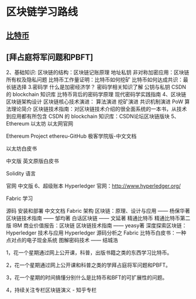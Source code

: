 # 区块链学习路线

## [比特币](https://open.163.com/newview/movie/courseintro?newurl=MFFH3IGEL)
## [拜占庭将军问题和PBFT]
2、基础知识:
区块链的结构：区块链记账原理
地址私钥 非对称加密应用：区块链所有权及隐私问题
比特币工作量证明：比特币如何挖矿
比特币如何达成共识：最长链选择
3.密码学
什么是加密经济学？
密码学相关知识了解
公钥与私钥
CSDN 的 blockchain 知识库
比特币背后的密码学原理
现代密码学实践指南
4、区块链
区块链架构设计
区块链核心技术演进：
算法演进
挖矿演进
共识机制演进
PoW 算法理论简介
区块链技术指南：对区块链技术介绍的很全面系统的一本书，从技术到应用都有所包含
CSDN 的 blockchain 知识库：CSDN论坛区块链版块
5、Ethereum 以太坊
以太网官网

Ethereum Project
ethereu-GitHub
极客学院版-中文文档


以太坊白皮书

中文版
英文原版白皮书


Solidity 语言

官网
中文版
6、超级账本 Hyperledger
官网：http://www.hyperledger.org/



Fabric 学习

源码
安装和部署
中文文档
Fabric 架构
区块链：原理、设计与应用 —— 杨保华著
区块链技术指南 —— 邹均著
白话区块链 —— 文延著
精通比特币
精通比特币第二版
IBM 商业价值报告：区块链
区块链技术指南 —— yeasy著
深度探索区块链：Hyperledger 技术与应用
Hyperledger 源码分析之 Fabric
比特币白皮书：一种点对点的电子现金系统
图解密码技术 —— 结城浩

1，花一个星期通过网上公开课，科普，出版书籍之类的东西学习比特币。

2，花一个星期通过网上公开课和科普之类的学拜占庭将军问题和PBFT。

3，花一个星期的时间搞懂分别什么是比特币和BFT的可扩展性的问题。

4，持续关注专栏区块链演义 - 知乎专栏